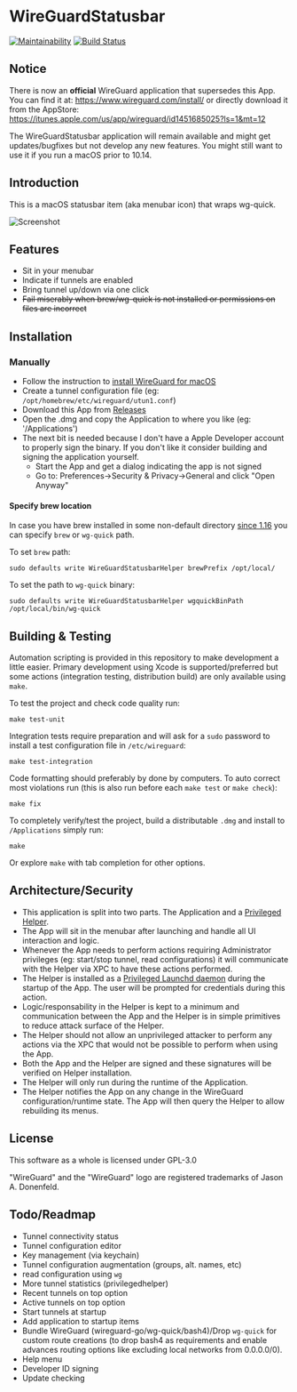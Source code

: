 # WireGuardStatusbar

[![Maintainability](https://api.codeclimate.com/v1/badges/66efb09de55fafe897e0/maintainability)](https://codeclimate.com/github/aequitas/macos-menubar-wireguard/maintainability)
[![Build Status](https://travis-ci.org/aequitas/macos-menubar-wireguard.svg?branch=master)](https://travis-ci.org/aequitas/macos-menubar-wireguard)

## Notice
 There is now an **official** WireGuard application that supersedes this App. You can find it at: https://www.wireguard.com/install/ or directly download it from the AppStore: https://itunes.apple.com/us/app/wireguard/id1451685025?ls=1&mt=12

 The WireGuardStatusbar application will remain available and might get updates/bugfixes but not develop any new features. You might still want to use it if you run a macOS prior to 10.14.

## Introduction

This is a macOS statusbar item (aka menubar icon) that wraps wg-quick.

![Screenshot](Misc/demo.png)

## Features

- Sit in your menubar
- Indicate if tunnels are enabled
- Bring tunnel up/down via one click
- ~~Fail miserably when brew/wg-quick is not installed or permissions on files are incorrect~~

## Installation

### Manually

- Follow the instruction to [install WireGuard for macOS](https://www.wireguard.com/install/)
- Create a tunnel configuration file (eg: `/opt/homebrew/etc/wireguard/utun1.conf`)
- Download this App from [Releases](https://github.com/aequitas/macos-menubar-wireguard/releases)
- Open the .dmg and copy the Application to where you like (eg: '/Applications')
- The next bit is needed because I don't have a Apple Developer account to properly sign the binary. If you don't like it consider building and signing the application yourself.
  - Start the App and get a dialog indicating the app is not signed
  - Go to: Preferences->Security & Privacy->General and click "Open Anyway"

#### Specify brew location

In case you have brew installed in some non-default directory [since 1.16](https://github.com/aequitas/macos-menubar-wireguard/releases/tag/1.16) you can specify `brew` or `wg-quick` path.

To set `brew` path:

`sudo defaults write WireGuardStatusbarHelper brewPrefix /opt/local/`

To set the path to `wg-quick` binary:

`sudo defaults write WireGuardStatusbarHelper wgquickBinPath /opt/local/bin/wg-quick`

## Building & Testing

Automation scripting is provided in this repository to make development a little easier. Primary development using Xcode is supported/preferred but some actions (integration testing, distribution build) are only available using `make`.

To test the project and check code quality run:

    make test-unit

Integration tests require preparation and will ask for a `sudo` password to install a test configuration file in `/etc/wireguard`:

    make test-integration

Code formatting should preferably by done by computers. To auto correct most violations run (this is also run before each `make test` or `make check`):

    make fix

To completely verify/test the project, build a distributable `.dmg` and install to `/Applications` simply run:

    make

Or explore `make` with tab completion for other options.

## Architecture/Security

- This application is split into two parts. The Application and a [Privileged Helper](https://developer.apple.com/library/archive/documentation/Security/Conceptual/SecureCodingGuide/Articles/AccessControl.html).
- The App will sit in the menubar after launching and handle all UI interaction and logic.
- Whenever the App needs to perform actions requiring Administrator privileges (eg: start/stop tunnel, read configurations) it will communicate with the Helper via XPC to have these actions performed.
- The Helper is installed as a [Privileged Launchd daemon](https://developer.apple.com/documentation/servicemanagement/1431078-smjobbless?language=objc) during the startup of the App. The user will be prompted for credentials during this action.
- Logic/responsability in the Helper is kept to a minimum and communication between the App and the Helper is in simple primitives to reduce attack surface of the Helper.
- The Helper should not allow an unprivileged attacker to perform any actions via the XPC that would not be possible to perform when using the App.
- Both the App and the Helper are signed and these signatures will be verified on Helper installation.
- The Helper will only run during the runtime of the Application.
- The Helper notifies the App on any change in the WireGuard configuration/runtime state. The App will then query the Helper to allow rebuilding its menus.

## License

This software as a whole is licensed under GPL-3.0

"WireGuard" and the "WireGuard" logo are registered trademarks of Jason A. Donenfeld.

## Todo/Readmap

- Tunnel connectivity status
- Tunnel configuration editor
- Key management (via keychain)
- Tunnel configuration augmentation (groups, alt. names, etc)
- read configuration using `wg`
- More tunnel statistics (privilegedhelper)
- Recent tunnels on top option
- Active tunnels on top option
- Start tunnels at startup
- Add application to startup items
- Bundle WireGuard (wireguard-go/wg-quick/bash4)/Drop `wg-quick` for custom route creations (to drop bash4 as requirements and enable advances routing options like excluding local networks from 0.0.0.0/0).
- Help menu
- Developer ID signing
- Update checking
